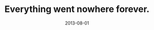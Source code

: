 ---
layout: base.njk
title : 'Everything went nowhere forever.' 
view_title : 'Everything went nowhere forever.' 
year : '2013' 
date : '2013-08-01' 
img_file : '/drawing/everythingwentnowhereforever.png' 
html_file : 'everythingwentnowhereforever' 
next_html : 'thisisnottherobotiaskedfor.html' 
year_order : '17' 
permalink : "title/{{html_file}}.html"
---